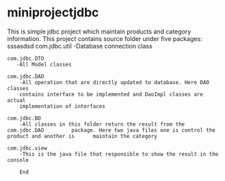 # miniprojectjdbc

This is simple jdbc project which maintain products and category information.
This project contains source folder under five packages:
sssasdsd
	com.jdbc.util
		-Database connection class
		
	com.jdbc.DTO
	   -All Model classes
	    
	com.jdbc.DAO
		-All operation that are directly updated to database. Here DAO classes 
		contains interface to be implemented and DaoImpl classes are actual
		implementation of interfaces
		
	com.jdbc.BO
		-All classes in this folder return the result from the com.jdbc.DAO 		package. Here two java files one is control the product and another is 		maintain the category
		
	com.jdbc.view
		-This is the java file that responsible to show the result in the 		     		console
		
		End